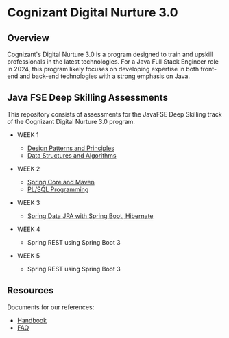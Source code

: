 # Cognizant Digital Nurture 3.0 

## Overview
Cognizant's Digital Nurture 3.0 is a program designed to train and upskill professionals in the latest technologies. For a Java Full Stack Engineer role in 2024, this program likely focuses on developing expertise in both front-end and back-end technologies with a strong emphasis on Java.

## Java FSE Deep Skilling Assessments 
This repository consists of assessments for the JavaFSE Deep Skilling track of the Cognizant Digital Nurture 3.0 program.
* WEEK 1
  
    - [Design Patterns and Principles](https://github.com/rohansingh2425/Rohan-Singh_5017191/tree/main/WEEK%201%20(Design%20Patterns%20and%20Principles)/%5BANSWERS%5D%20Week%201_Design%20Patterns%20and%20Principles)
    - [Data Structures and Algorithms](https://github.com/rohansingh2425/Rohan-Singh_5017191/tree/main/WEEK%201%20(Data%20Structures%20and%20Algorithms)/%5BANSWERS%5D%20Week%201_Algorithms_Data%20Structures)
      
* WEEK 2
  
    - [Spring Core and Maven](https://github.com/rohansingh2425/Rohan-Singh_5017191/tree/main/WEEK%202%20(Spring%20Core%20and%20Maven)/%5BANSWERS%5D%20Week%202_Spring%20Core_Maven)
    - [PL/SQL Programming](https://github.com/rohansingh2425/Rohan-Singh_5017191/tree/main/WEEK%202%20(PL-SQL%20Programming)/%5BANSWERS%5D%20Week%202_PL-SQL)
      
* WEEK 3
  
    - [Spring Data JPA with Spring Boot, Hibernate](https://github.com/rohansingh2425/Rohan-Singh_5017191/tree/main/WEEK%203%20(Spring%20Data%20JPA%20and%20Hibernate)/%5BANSWERS%5D%20Week%203_Spring%20Data%20JPA%20and%20Hibernate)
      
* WEEK 4
  
    - Spring REST using Spring Boot 3
      
* WEEK 5
  
    - Spring REST using Spring Boot 3
      
## Resources
Documents for our references:
* [Handbook](https://github.com/rohansingh2425/Rohan-Singh_5017191/blob/main/Resources/COGNIZANT%20DN3.0-Deepskilling-Handbook-Java-FSE.pdf)
* [FAQ](https://github.com/rohansingh2425/Rohan-Singh_5017191/blob/main/Resources/COGNIZANT%20FAQ%20-%20DN%203.0.pdf)  




 
